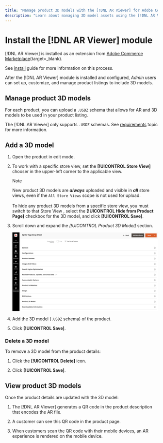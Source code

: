 ```yaml
---
title: "Manage product 3D models with the [!DNL AR Viewer] for Adobe Commerce"
description: "Learn about managing 3D model assets using the [!DNL AR Viewer] module for your product listings."
---
```


# Install the [!DNL AR Viewer] module

[!DNL AR Viewer] is installed as an extension from [Adobe Commerce Marketplace](https://marketplace.magento.com/){target=_blank}.

See [install](https://experienceleague.adobe.com/docs/commerce-operations/installation-guide/tutorials/extensions.html) guide for more information on this process.

After the [!DNL AR Viewer] module is installed and configured, _Admin_ users can set up, customize, and manage product listings to include 3D models.

## Manage product 3D models

For each product, you can upload a `.USDZ` schema that allows for AR and 3D models to be used in your product listing.

The [!DNL AR Viewer] only supports `.USDZ` schemas. See [requirements](../catalog/ar-viewer-requirements.md) topic for more information.

## Add a 3D model

1. Open the product in edit mode.

1. To work with a specific store view, set the **[!UICONTROL Store View]** chooser in the upper-left corner to the applicable view.

   >[!NOTE]
   >
   >New product 3D models are **_always_** uploaded and visible in **_all_** store views, even if the `All Store Views` scope is not used for upload. <br/><br/>To hide any product 3D models from a specific store view, you must switch to that Store View , select the **[!UICONTROL Hide from Product Page]** checkbox for the 3D model, and click **[!UICONTROL Save]**.

1. Scroll down and expand the _[!UICONTROL Product 3D Model]_ section.

   ![Menu Pop-up](assets/ar-viewer-product-options.png)

1. Add the 3D model (`.USDZ` schema) of the product.

1. Click **[!UICONTROL Save]**.

### Delete a 3D model

To remove a 3D model from the product details: 

1. Click the **[!UICONTROL Delete]** icon. 

1. Click **[!UICONTROL Save]**.

## View product 3D models

Once the product details are updated with the 3D model:

1. The [!DNL AR Viewer] generates a QR code in the product description that encodes the AR file.

1. A customer can see this QR code in the product page.

1. When customers scan the QR code with their mobile devices, an AR experience is rendered on the mobile device.

